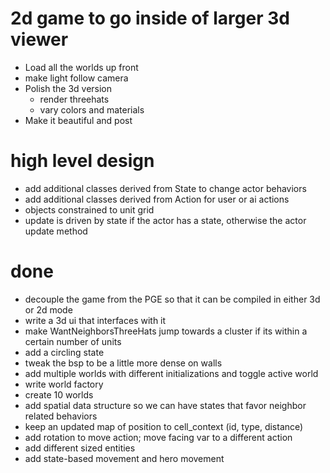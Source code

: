 # 2d game to go inside of larger 3d viewer
* Load all the worlds up front
* make light follow camera
* Polish the 3d version
    * render threehats
    * vary colors and materials
* Make it beautiful and post

# high level design
* add additional classes derived from State to change actor behaviors
* add additional classes derived from Action for user or ai actions 
* objects constrained to unit grid
* update is driven by state if the actor has a state, otherwise the actor update method 

# done
* decouple the game from the PGE so that it can be compiled in either 3d or 2d mode
* write a 3d ui that interfaces with it 
* make WantNeighborsThreeHats jump towards a cluster if its within a certain number of units
* add a circling state
* tweak the bsp to be a little more dense on walls
* add multiple worlds with different initializations and toggle active world
* write world factory
* create 10 worlds
* add spatial data structure so we can have states that favor neighbor related behaviors 
* keep an updated map of position to cell_context (id, type, distance)
* add rotation to move action; move facing var to a different action 
* add different sized entities
* add state-based movement and hero movement

